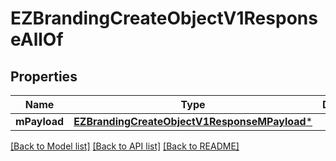 # EZBrandingCreateObjectV1ResponseAllOf

## Properties
Name | Type | Description | Notes
------------ | ------------- | ------------- | -------------
**mPayload** | [**EZBrandingCreateObjectV1ResponseMPayload***](EZBrandingCreateObjectV1ResponseMPayload.md) |  | 

[[Back to Model list]](../README.md#documentation-for-models) [[Back to API list]](../README.md#documentation-for-api-endpoints) [[Back to README]](../README.md)


